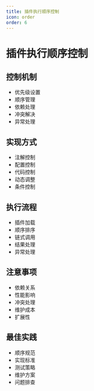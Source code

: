 ```yaml
---
title: 插件执行顺序控制
icon: order
order: 6
---
```


# 插件执行顺序控制

## 控制机制
- 优先级设置
- 顺序管理
- 依赖处理
- 冲突解决
- 异常处理

## 实现方式
- 注解控制
- 配置控制
- 代码控制
- 动态调整
- 条件控制

## 执行流程
- 插件加载
- 顺序排序
- 链式调用
- 结果处理
- 异常处理

## 注意事项
- 依赖关系
- 性能影响
- 冲突处理
- 维护成本
- 扩展性

## 最佳实践
- 顺序规范
- 实现标准
- 测试策略
- 维护方案
- 问题排查
